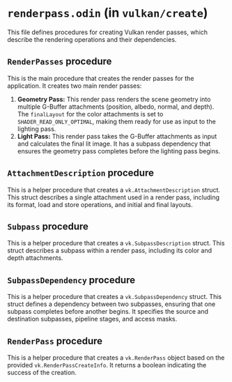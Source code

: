 # `renderpass.odin` (in `vulkan/create`)

This file defines procedures for creating Vulkan render passes, which describe the rendering operations and their dependencies.

## `RenderPasses` procedure

This is the main procedure that creates the render passes for the application. It creates two main render passes:

1.  **Geometry Pass:** This render pass renders the scene geometry into multiple G-Buffer attachments (position, albedo, normal, and depth). The `finalLayout` for the color attachments is set to `SHADER_READ_ONLY_OPTIMAL`, making them ready for use as input to the lighting pass.
2.  **Light Pass:** This render pass takes the G-Buffer attachments as input and calculates the final lit image. It has a subpass dependency that ensures the geometry pass completes before the lighting pass begins.

## `AttachmentDescription` procedure

This is a helper procedure that creates a `vk.AttachmentDescription` struct. This struct describes a single attachment used in a render pass, including its format, load and store operations, and initial and final layouts.

## `Subpass` procedure

This is a helper procedure that creates a `vk.SubpassDescription` struct. This struct describes a subpass within a render pass, including its color and depth attachments.

## `SubpassDependency` procedure

This is a helper procedure that creates a `vk.SubpassDependency` struct. This struct defines a dependency between two subpasses, ensuring that one subpass completes before another begins. It specifies the source and destination subpasses, pipeline stages, and access masks.

## `RenderPass` procedure

This is a helper procedure that creates a `vk.RenderPass` object based on the provided `vk.RenderPassCreateInfo`. It returns a boolean indicating the success of the creation.
